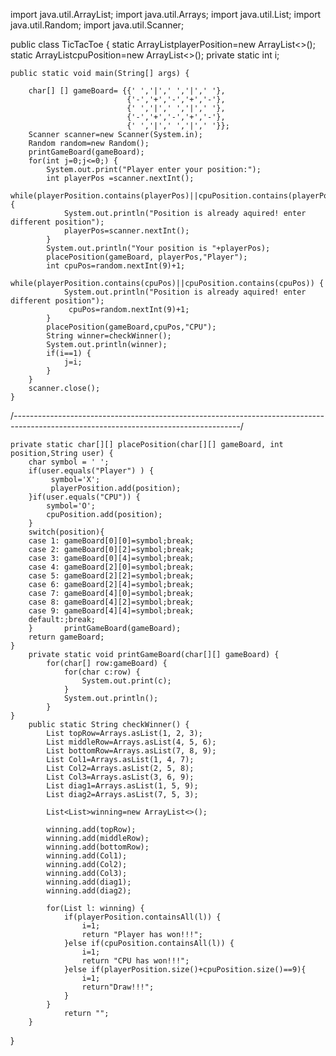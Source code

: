 import java.util.ArrayList;
import java.util.Arrays;
import java.util.List;
import java.util.Random;
import java.util.Scanner;

public class TicTacToe {
	static ArrayList<Integer>playerPosition=new ArrayList<>();
	static ArrayList<Integer>cpuPosition=new ArrayList<>();
	private static int i;

	public static void main(String[] args) {
		
		char[] [] gameBoard= {{' ','|',' ','|',' '},
				              {'-','+','-','+','-'},
				              {' ','|',' ','|',' '},
				              {'-','+','-','+','-'},
				              {' ','|',' ','|',' '}};
		Scanner scanner=new Scanner(System.in);
		Random random=new Random();		
	   	printGameBoard(gameBoard);
		for(int j=0;j<=0;) {
			System.out.print("Player enter your position:");
			int playerPos =scanner.nextInt();
			while(playerPosition.contains(playerPos)||cpuPosition.contains(playerPos)) {
				System.out.println("Position is already aquired! enter different position");
				playerPos=scanner.nextInt();
			}
			System.out.println("Your position is "+playerPos);
			placePosition(gameBoard, playerPos,"Player");
			int cpuPos=random.nextInt(9)+1;
			while(playerPosition.contains(cpuPos)||cpuPosition.contains(cpuPos)) {
				System.out.println("Position is already aquired! enter different position");
				 cpuPos=random.nextInt(9)+1;
			}
			placePosition(gameBoard,cpuPos,"CPU");
			String winner=checkWinner();
			System.out.println(winner);
			if(i==1) {
				j=i;
			}
		}
		scanner.close();
	}
/*--------------------------------------------------------------------------------------------------------------------------------------*/
	
	private static char[][] placePosition(char[][] gameBoard, int position,String user) {
		char symbol = ' ';
		if(user.equals("Player") ) {
			 symbol='X';
			 playerPosition.add(position);
		}if(user.equals("CPU")) {
			symbol='O';
			cpuPosition.add(position);
		}
		switch(position){
		case 1: gameBoard[0][0]=symbol;break;
		case 2: gameBoard[0][2]=symbol;break;
		case 3: gameBoard[0][4]=symbol;break;
		case 4: gameBoard[2][0]=symbol;break;
		case 5: gameBoard[2][2]=symbol;break;
		case 6: gameBoard[2][4]=symbol;break;
		case 7: gameBoard[4][0]=symbol;break;
		case 8: gameBoard[4][2]=symbol;break;
		case 9: gameBoard[4][4]=symbol;break;
		default:;break;
		} 	   	printGameBoard(gameBoard);
		return gameBoard;
	}
		private static void printGameBoard(char[][] gameBoard) {
			for(char[] row:gameBoard) {
				for(char c:row) {
					System.out.print(c);
				}
				System.out.println();
			}
	}
		public static String checkWinner() {
			List topRow=Arrays.asList(1, 2, 3);
			List middleRow=Arrays.asList(4, 5, 6);
			List bottomRow=Arrays.asList(7, 8, 9);
			List Col1=Arrays.asList(1, 4, 7);
			List Col2=Arrays.asList(2, 5, 8);
			List Col3=Arrays.asList(3, 6, 9);
			List diag1=Arrays.asList(1, 5, 9);
			List diag2=Arrays.asList(7, 5, 3);
			
			List<List>winning=new ArrayList<>();
			
			winning.add(topRow);
			winning.add(middleRow);
		    winning.add(bottomRow);
			winning.add(Col1);
			winning.add(Col2);
			winning.add(Col3);
			winning.add(diag1);
			winning.add(diag2);
			
			for(List l: winning) {
				if(playerPosition.containsAll(l)) { 
					i=1;
					return "Player has won!!!";
				}else if(cpuPosition.containsAll(l)) {
					i=1;
					return "CPU has won!!!";
				}else if(playerPosition.size()+cpuPosition.size()==9){
					i=1;
					return"Draw!!!";
				} 
			}
				return "";
		}
}
